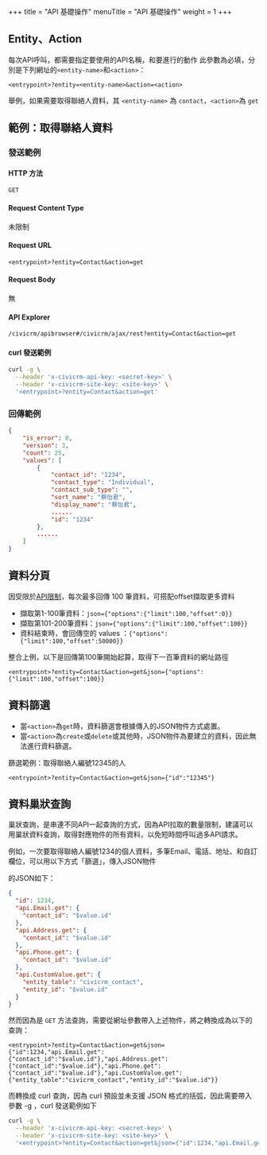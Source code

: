 +++
title = "API 基礎操作"
menuTitle = "API 基礎操作"
weight = 1
+++

## Entity、Action

每次API呼叫，都需要指定要使用的API名稱，和要進行的動作
此參數為必填，分別是下列網址的`<entity-name>`和`<action>`：

```
<entrypoint>?entity=<entity-name>&action=<action>
```

舉例，如果需要取得聯絡人資料，其 `<entity-name>` 為 `contact`，`<action>`為 `get`

## 範例：取得聯絡人資料


### 發送範例

#### HTTP 方法

```
GET
```

#### Request Content Type
未限制

#### Request URL

```
<entrypoint>?entity=Contact&action=get
```

#### Request Body
無

#### API Explorer

```
/civicrm/apibrowser#/civicrm/ajax/rest?entity=Contact&action=get
```

#### curl 發送範例

```bash
curl -g \
  --header 'x-civicrm-api-key: <secret-key>' \
  --header 'x-civicrm-site-key: <site-key>' \
  '<entrypoint>?entity=Contact&action=get'

```

### 回傳範例

```json
{
    "is_error": 0,
    "version": 3,
    "count": 25,
    "values": [
        {
            "contact_id": "1234",
            "contact_type": "Individual",
            "contact_sub_type": "",
            "sort_name": "蔡怡君",
            "display_name": "蔡怡君",
            ......
            "id": "1234"
        },
        ......
    ]
}
```


## 資料分頁

因受限於[API限制](#API-限制)，每次最多回傳 100 筆資料，可搭配offset擷取更多資料

* 擷取第1-100筆資料：`json={"options":{"limit":100,"offset":0}}`
* 擷取第101-200筆資料：`json={"options":{"limit":100,"offset":100}}`
* 資料結束時，會回傳空的 values ：`{"options":{"limit":100,"offset":50000}}`

整合上例，以下是回傳第100筆開始起算，取得下一百筆資料的網址路徑
```
<entrypoint>?entity=Contact&action=get&json={"options":{"limit":100,"offset":100}}
```

## 資料篩選

* 當`<action>`為`get`時，資料篩選會根據傳入的JSON物件方式處置。
* 當`<action>`為`create`或`delete`或其他時，JSON物件為要建立的資料，因此無法進行資料篩選。

篩選範例：取得聯絡人編號12345的人
```
<entrypoint>?entity=Contact&action=get&json={"id":"12345"}
```

## 資料巢狀查詢

巢狀查詢，是串連不同API一起查詢的方式，因為API拉取的數量限制，建議可以用巢狀資料查詢，取得對應物件的所有資料，以免短時間呼叫過多API請求。

例如，一次要取得聯絡人編號1234的個人資料，多筆Email、電話、地址、和自訂欄位，可以用以下方式「篩選」，傳入JSON物件

的JSON如下：
```json
{
  "id": 1234,
  "api.Email.get": {
    "contact_id": "$value.id"
  },
  "api.Address.get": {
    "contact_id": "$value.id"
  },
  "api.Phone.get": {
    "contact_id": "$value.id"
  },
  "api.CustomValue.get": {
    "entity_table": "civicrm_contact",
    "entity_id": "$value.id"
  }
}
```

然而因為是 `GET` 方法查詢，需要從網址參數帶入上述物件，將之轉換成為以下的查詢：
```
<entrypoint>?entity=Contact&action=get&json={"id":1234,"api.Email.get":{"contact_id":"$value.id"},"api.Address.get":{"contact_id":"$value.id"},"api.Phone.get":{"contact_id":"$value.id"},"api.CustomValue.get":{"entity_table":"civicrm_contact","entity_id":"$value.id"}}
```

而轉換成 curl 查詢，因為 curl 預設並未支援 JSON 格式的括弧，因此需要帶入參數 -g ，curl 發送範例如下

```bash
curl -g \
  --header 'x-civicrm-api-key: <secret-key>' \
  --header 'x-civicrm-site-key: <site-key>' \
  '<entrypoint>?entity=Contact&action=get&json={"id":1234,"api.Email.get":{"contact_id":"$value.id"},"api.Address.get":{"contact_id":"$value.id"},"api.Phone.get":{"contact_id":"$value.id"},"api.CustomValue.get":{"entity_table":"civicrm_contact","entity_id":"$value.id"}}'

```
